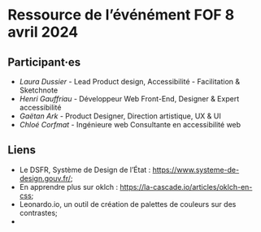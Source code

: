 # Ressource de l’événément FOF 8 avril 2024

## Participant·es

- *Laura Dussier* - Lead Product design, Accessibilité - Facilitation & Sketchnote
- *Henri Gauffriau* - Développeur Web Front-End, Designer & Expert accessibilité
- *Gaëtan Ark* - Product Designer, Direction artistique, UX & UI 
- *Chloé Corfmat* - Ingénieure web Consultante en accessibilité web

## Liens

- Le DSFR, Système de Design de l’État : https://www.systeme-de-design.gouv.fr/;
- En apprendre plus sur oklch : https://la-cascade.io/articles/oklch-en-css;
- Leonardo.io, un outil de création de palettes de couleurs sur des contrastes;
- 
